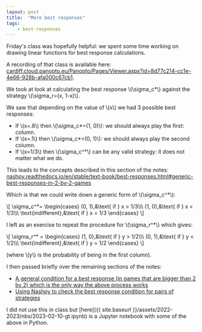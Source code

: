 ```yaml
---
layout: post
title:  "More best responses"
tags:
    - best-responses
---
```


Friday's class was hopefully helpful: we spent some time working on drawing
linear functions for best response calculations.

A recording of that class is available here: [cardiff.cloud.panopto.eu/Panopto/Pages/Viewer.aspx?id=8d77c214-cc1e-4e66-928b-afa000c67cb1](https://cardiff.cloud.panopto.eu/Panopto/Pages/Viewer.aspx?id=8d77c214-cc1e-4e66-928b-afa000c67cb1).

We took at look at calculating the best response \\(\sigma\_c*\\) 
against 
the strategy \\(\sigma\_r=(x, 1-x)\\).

We saw that depending on the value of \\(x\\) we had 3 possible best responses:

- If \\(x=.8\\) then \\(\sigma\_c*=(1, 0)\\): we should always play the first:
  column.
- If \\(x=.1\\) then \\(\sigma\_c*=(0, 1)\\): we should always play the second
  column.
- If \\(x=1/3\\) then \\(\sigma\_c^*\\) can be any valid strategy: it does not
  matter what we do.

This leads to the concepts described in this section of the notes:
[nashpy.readthedocs.io/en/stable/text-book/best-responses.html#generic-best-responses-in-2-by-2-games](https://nashpy.readthedocs.io/en/stable/text-book/best-responses.html#generic-best-responses-in-2-by-2-games)

Which is that we could write down a generic form of \\(\sigma\_c^*\\):

\\[
\sigma\_c^*=
\begin{cases}
    (0, 1),&\text{ if } x > 1/3\\\\\\
    (1, 0),&\text{ if } x < 1/3\\\\\\
    \text{indifferent},&\text{ if } x = 1/3
\end{cases}
\\]

I left as an exercise to repeat the procedure for \\(\sigma\_r^*\\) which gives:


\\[
\sigma\_r^* =
\begin{cases}
    (1, 0),&\text{ if } y > 1/2\\\\\\
    (0, 1),&\text{ if } y < 1/2\\\\\\
    \text{indifferent},&\text{ if } y = 1/2
\end{cases}
\\]

(where \\(y\\) is the probability of being in the first column).

I then passed briefly over the remaining sections of the notes:

- [A general condition for a best response (in games that are bigger than 2 by
  2) which is the only way the above process works](https://nashpy.readthedocs.io/en/stable/text-book/best-responses.html#general-condition-for-a-best-response)
- [Using Nashpy to check the best response condition for pairs of strategies](https://nashpy.readthedocs.io/en/stable/how-to/check-best-responses.html#how-to-check-best-responses)

I did not use this in class but [here]({{ site.baseurl }}/assets/2022-2023/nbs/2023-02-10-gt.ipynb) is a Jupyter notebook with some of the
above in Python.
